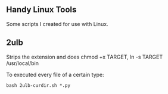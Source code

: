 ## Handy Linux Tools

Some scripts I created for use with Linux.

## 2ulb
Strips the extension and does chmod +x TARGET, ln -s TARGET /usr/local/bin

To executed every file of a certain type:

`bash 2ulb-curdir.sh *.py`
